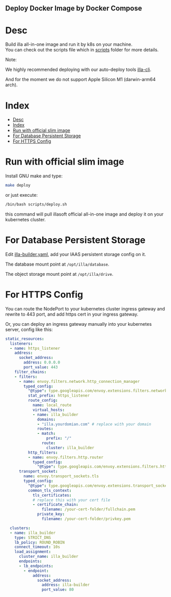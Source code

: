 Deploy Docker Image by Docker Compose
-------------------------------------


# Desc

Build illa all-in-one image and run it by k8s on your machine.  
You can check out the scripts file which in [scripts](./scripts/) folder for more details.

Note:

We highly recommended deploying with our auto-deploy tools [illa-cli](https://github.com/illacloud/illa).

And for the moment we do not support Apple Silicon M1 (darwin-arm64 arch).


# Index

- [Desc](#desc)
- [Index](#index)
- [Run with official slim image](#run-with-official-slim-image)
- [For Database Persistent Storage](#for-database-persistent-storage)
- [For HTTPS Config](#for-https-config)


# Run with official slim image

Install GNU make and type: 

```sh
make deploy
```

or just execute:

```sh
/bin/bash scripts/deploy.sh
```

this command will pull illasoft official all-in-one image and deploy it on your kubernetes cluster.

# For Database Persistent Storage

Edit [illa-builder.yaml](illa-builder.yaml), add your IAAS persistent storage config on it.

The database mount point at ```/opt/illa/database```.

The object storage mount point at ```/opt/illa/drive```.

# For HTTPS Config

You can route the NodePort to your kubernetes cluster ingress gateway and rewrite to 443 port, and add https cert in your ingress gateway.  

Or, you can deploy an ingress gateway manually into your kubernetes server, config like this:  

```yaml
static_resources:
  listeners:
  - name: https_listener
    address:
      socket_address:
        address: 0.0.0.0
        port_value: 443
    filter_chains:
    - filters:
      - name: envoy.filters.network.http_connection_manager
        typed_config:
          "@type": type.googleapis.com/envoy.extensions.filters.network.http_connection_manager.v3.HttpConnectionManager
          stat_prefix: https_listener
          route_config:
            name: local_route
            virtual_hosts:
            - name: illa_builder
              domains:
              - "illa.yourdomian.com" # replace with your domain
              routes:
              - match:
                  prefix: "/"
                route:
                  cluster: illa_builder
          http_filters:
          - name: envoy.filters.http.router
            typed_config:
              "@type": type.googleapis.com/envoy.extensions.filters.http.router.v3.Router
      transport_socket:
        name: envoy.transport_sockets.tls
        typed_config:
          "@type": type.googleapis.com/envoy.extensions.transport_sockets.tls.v3.DownstreamTlsContext
          common_tls_context:
            tls_certificates:
            # replace this with your cert file
            - certificate_chain:
                filename: /your-cert-folder/fullchain.pem
              private_key:
                filename: /your-cert-folder/privkey.pem

  clusters:
  - name: illa_builder
    type: STRICT_DNS
    lb_policy: ROUND_ROBIN
    connect_timeout: 10s
    load_assignment:
      cluster_name: illa_builder
      endpoints:
      - lb_endpoints:
        - endpoint:
            address:
              socket_address:
                address: illa-builder
                port_value: 80
